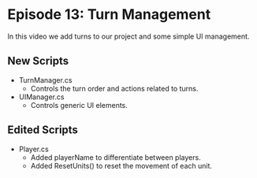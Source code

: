 # Episode 13: Turn Management

In this video we add turns to our project and some simple UI management.

## New Scripts
- TurnManager.cs
  - Controls the turn order and actions related to turns.
- UIManager.cs
  - Controls generic UI elements.

## Edited Scripts
- Player.cs
  - Added playerName to differentiate between players.
  - Added ResetUnits() to reset the movement of each unit.